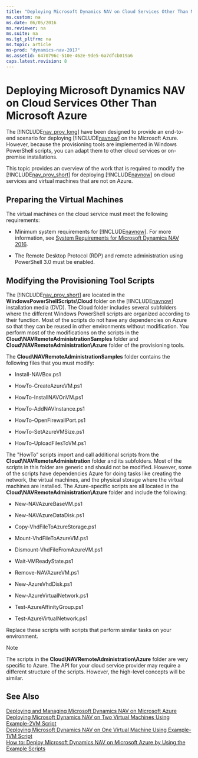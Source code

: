 ```yaml
---
title: "Deploying Microsoft Dynamics NAV on Cloud Services Other Than Microsoft Azure"
ms.custom: na
ms.date: 06/05/2016
ms.reviewer: na
ms.suite: na
ms.tgt_pltfrm: na
ms.topic: article
ms-prod: "dynamics-nav-2017"
ms.assetid: 6470796c-510e-462e-9de5-6a7dfcb019a6
caps.latest.revision: 8
---
```

# Deploying Microsoft Dynamics NAV on Cloud Services Other Than Microsoft Azure
The [!INCLUDE[nav_prov_long](includes/nav_prov_long_md.md)] have been designed to provide an end-to-end scenario for deploying [!INCLUDE[navnow](includes/navnow_md.md)] on the Microsoft Azure. However, because the provisioning tools are implemented in Windows PowerShell scripts, you can adapt them to other cloud services or on-premise installations.  
  
 This topic provides an overview of the work that is required to modify the [!INCLUDE[nav_prov_short](includes/nav_prov_short_md.md)] for deploying [!INCLUDE[navnow](includes/navnow_md.md)] on cloud services and virtual machines that are not on Azure.  
  
## Preparing the Virtual Machines  
 The virtual machines on the cloud service must meet the following requirements:  
  
-   Minimum system requirements for [!INCLUDE[navnow](includes/navnow_md.md)]. For more information, see [System Requirements for Microsoft Dynamics NAV 2016](System-Requirements-for-Microsoft-Dynamics-NAV-2016.md).  
  
-   The Remote Desktop Protocol \(RDP\) and remote administration using PowerShell 3.0 must be enabled.  
  
## Modifying the Provisioning Tool Scripts  
 The [!INCLUDE[nav_prov_short](includes/nav_prov_short_md.md)] are located in the **WindowsPowerShellScripts\\Cloud** folder on the [!INCLUDE[navnow](includes/navnow_md.md)] installation media \(DVD\). The Cloud folder includes several subfolders where the different Windows PowerShell scripts are organized according to their function. Most of the scripts do not have any dependencies on Azure so that they can be reused in other environments without modification. You perform most of the modifications on the scripts in the **Cloud\\NAVRemoteAdministrationSamples** folder and **Cloud\\NAVRemoteAdministration\\Azure** folder of the provisioning tools.  
  
 The **Cloud\\NAVRemoteAdministrationSamples** folder contains the following files that you must modify:  
  
-   Install-NAVBox.ps1  
  
-   HowTo-CreateAzureVM.ps1  
  
-   HowTo-InstallNAVOnVM.ps1  
  
-   HowTo-AddNAVInstance.ps1  
  
-   HowTo-OpenFirewallPort.ps1  
  
-   HowTo-SetAzureVMSize.ps1  
  
-   HowTo-UploadFilesToVM.ps1  
  
 The "HowTo” scripts import and call additional scripts from the **Cloud\\NAVRemoteAdministration** folder and its subfolders. Most of the scripts in this folder are generic and should not be modified. However, some of the scripts have dependencies Azure for doing tasks like creating the network, the virtual machines, and the physical storage where the virtual machines are installed. The Azure-specific scripts are all located in the **Cloud\\NAVRemoteAdministration\\Azure** folder and include the following:  
  
-   New-NAVAzureBaseVM.ps1  
  
-   New-NAVAzureDataDisk.ps1  
  
-   Copy-VhdFileToAzureStorage.ps1  
  
-   Mount-VhdFileToAzureVM.ps1  
  
-   Dismount-VhdFileFromAzureVM.ps1  
  
-   Wait-VMReadyState.ps1  
  
-   Remove-NAVAzureVM.ps1  
  
-   New-AzureVhdDisk.ps1  
  
-   New-AzureVirtualNetwork.ps1  
  
-   Test-AzureAffinityGroup.ps1  
  
-   Test-AzureVirtualNetwork.ps1  
  
 Replace these scripts with scripts that perform similar tasks on your environment.  
  
> [!NOTE]  
>  The scripts in the **Cloud\\NAVRemoteAdministration\\Azure** folder are very specific to Azure. The API for your cloud service provider may require a different structure of the scripts. However, the high-level concepts will be similar.  
  
## See Also  
 [Deploying and Managing Microsoft Dynamics NAV on Microsoft Azure](Deploying-and-Managing-Microsoft-Dynamics-NAV-on-Microsoft-Azure.md)   
 [Deploying Microsoft Dynamics NAV on Two Virtual Machines Using Example-2VM Script](Deploying-Microsoft-Dynamics-NAV-on-Two-Virtual-Machines-Using-Example-2VM-Script.md)   
 [Deploying Microsoft Dynamics NAV on One Virtual Machine Using Example-1VM Script](Deploying-Microsoft-Dynamics-NAV-on-One-Virtual-Machine-Using-Example-1VM-Script.md)   
 [How to: Deploy Microsoft Dynamics NAV on Microsoft Azure by Using the Example Scripts](How%20to:%20Deploy%20Microsoft%20Dynamics%20NAV%20on%20Microsoft%20Azure%20by%20Using%20the%20Example%20Scripts.md)